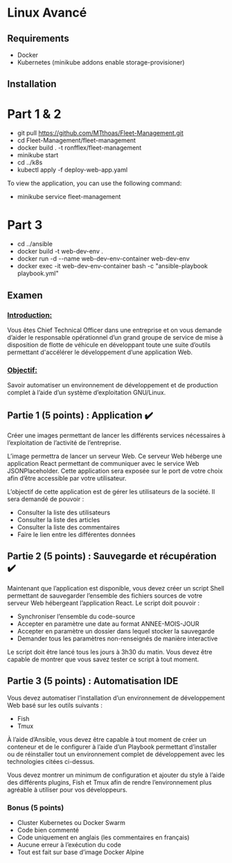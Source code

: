 # Linux Avancé

## Requirements
- Docker
- Kubernetes (minikube addons enable storage-provisioner)

## Installation
# Part 1 & 2
- git pull https://github.com/MTthoas/Fleet-Management.git
- cd Fleet-Management/fleet-management
- docker build . -t ronfflex/fleet-management
- minikube start
- cd ../k8s
- kubectl apply -f deploy-web-app.yaml

To view the application, you can use the following command:
- minikube service fleet-management

# Part 3
- cd ../ansible
- docker build -t web-dev-env .
- docker run -d --name web-dev-env-container web-dev-env
- docker exec -it web-dev-env-container bash -c "ansible-playbook playbook.yml"


## Examen
### <ins>Introduction:</ins>

Vous êtes Chief Technical Officer dans une entreprise et on vous demande d’aider le responsable opérationnel d’un grand groupe de service de mise à disposition de flotte de véhicule en développant toute une suite d’outils permettant d'accélérer le développement d’une application Web.

### <ins>Objectif:</ins>

Savoir automatiser un environnement de développement et de production complet à l’aide d’un système d’exploitation GNU/Linux.


## Partie 1 (5 points) : Application ✔️

Créer une images permettant de lancer les différents services nécessaires à l’exploitation de l’activité de l’entreprise.

L’image permettra de lancer un serveur Web. Ce serveur Web héberge une application React permettant de communiquer avec le service Web JSONPlaceholder. Cette application sera exposée sur le port de votre choix afin d’être accessible par votre utilisateur.

L’objectif de cette application est de gérer les utilisateurs de la société. Il sera demandé de pouvoir :

- Consulter la liste des utilisateurs
- Consulter la liste des articles
- Consulter la liste des commentaires
- Faire le lien entre les différentes données


## Partie 2 (5 points) : Sauvegarde et récupération ✔️

Maintenant que l’application est disponible, vous devez créer un script Shell permettant de sauvegarder l’ensemble des fichiers sources de votre serveur Web hébergeant l’application React. Le script doit pouvoir :

- Synchroniser l’ensemble du code-source
- Accepter en paramètre une date au format ANNEE-MOIS-JOUR
- Accepter en paramètre un dossier dans lequel stocker la sauvegarde
- Demander tous les paramètres non-renseignés de manière interactive

Le script doit être lancé tous les jours à 3h30 du matin. Vous devez être capable de montrer que vous savez tester ce script à tout moment.


## Partie 3 (5 points) : Automatisation IDE

Vous devez automatiser l’installation d’un environnement de développement Web basé sur les outils suivants :

- Fish
- Tmux

À l’aide d’Ansible, vous devez être capable à tout moment de créer un conteneur et de le configurer à l’aide d’un Playbook permettant d’installer ou de réinstaller tout un environnement complet de développement avec les technologies citées ci-dessus.

Vous devez montrer un minimum de configuration et ajouter du style à l’aide des différents plugins, Fish et Tmux afin de rendre l’environnement plus agréable à utiliser pour vos développeurs.


### <ind>Bonus (5 points)</ins>

- Cluster Kubernetes ou Docker Swarm
- Code bien commenté
- Code uniquement en anglais (les commentaires en français)
- Aucune erreur à l’exécution du code
- Tout est fait sur base d’image Docker Alpine
